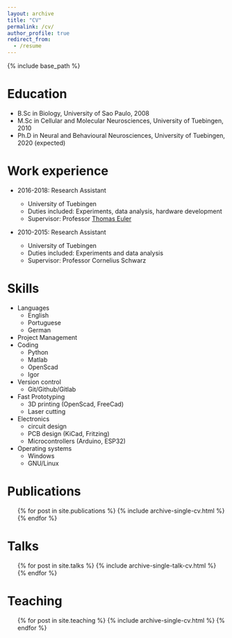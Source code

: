 ```yaml
---
layout: archive
title: "CV"
permalink: /cv/
author_profile: true
redirect_from:
  - /resume
---
```


{% include base_path %}

Education
======
* B.Sc in Biology, University of Sao Paulo, 2008
* M.Sc in Cellular and Molecular Neurosciences, University of Tuebingen, 2010
* Ph.D in Neural and Behavioural Neurosciences, University of Tuebingen, 2020 (expected)

Work experience
======
* 2016-2018: Research Assistant
  * University of Tuebingen
  * Duties included: Experiments, data analysis, hardware development
  * Supervisor: Professor [Thomas Euler](http://eulerlab.de/)
  
* 2010-2015: Research Assistant
  * University of Tuebingen
  * Duties included: Experiments and data analysis
  * Supervisor: Professor Cornelius Schwarz



Skills
======
* Languages
  * English
  * Portuguese
  * German
* Project Management
* Coding
  * Python
  * Matlab
  * OpenScad
  * Igor
* Version control
  * Git/Github/Gitlab
* Fast Prototyping
  * 3D printing (OpenScad, FreeCad)
  * Laser cutting
* Electronics
  * circuit design
  * PCB design (KiCad, Fritzing)
  * Microcontrollers (Arduino, ESP32)
* Operating systems  
  * Windows   
  * GNU/Linux

Publications
======
  <ul>{% for post in site.publications %}
    {% include archive-single-cv.html %}
  {% endfor %}</ul>

Talks
======
  <ul>{% for post in site.talks %}
    {% include archive-single-talk-cv.html %}
  {% endfor %}</ul>

Teaching
======
  <ul>{% for post in site.teaching %}
    {% include archive-single-cv.html %}
  {% endfor %}</ul>
